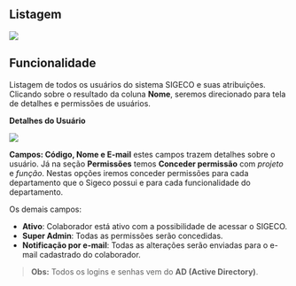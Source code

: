 ## Listagem

![](http://developers.connectparts.com.br/imagens/tiAdminUsuarioListagem.png)

## Funcionalidade

Listagem de todos os usuários do sistema SIGECO e suas atribuições. Clicando sobre o resultado da coluna **Nome**, seremos direcionado para tela de detalhes e permissões de usuários.


**Detalhes do Usuário**

![](http://developers.connectparts.com.br/imagens/tiAdminUsuarioListagemDetalhesUsuario.png)


**Campos: Código, Nome e E-mail** estes campos trazem detalhes sobre o usuário. Já na seção **Permissões** temos **Conceder permissão** com _projeto_ e _função_. Nestas opções iremos conceder permissões para cada departamento que o Sigeco possui e para cada funcionalidade do departamento.

Os demais campos:

* **Ativo**: Colaborador está ativo com a possibilidade de acessar o SIGECO.
* **Super Admin**: Todas as permissões serão concedidas.
* **Notificação por e-mail**: Todas as alterações serão enviadas para o e-mail cadastrado do colaborador.

> **Obs:** Todos os logins e senhas vem do **AD (Active Directory)**.


